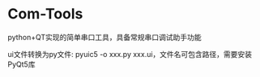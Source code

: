 # Com-Tools
python+QT实现的简单串口工具，具备常规串口调试助手功能

ui文件转换为py文件:
  pyuic5 -o xxx.py xxx.ui，文件名可包含路径，需要安装PyQt5库
